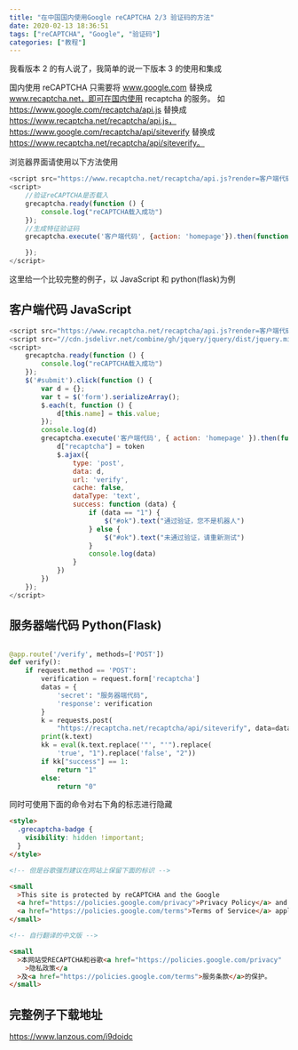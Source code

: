 ```yaml
---
title: "在中国国内使用Google reCAPTCHA 2/3 验证码的方法"
date: 2020-02-13 18:36:51
tags: ["reCAPTCHA", "Google", "验证码"]
categories: ["教程"]
---
```


我看版本 2 的有人说了，我简单的说一下版本 3 的使用和集成

国内使用 reCAPTCHA 只需要将 www.google.com 替换成 www.recaptcha.net，即可在国内使用 recaptcha 的服务。
如 https://www.google.com/recaptcha/api.js 替换成 https://www.recaptcha.net/recaptcha/api.js，https://www.google.com/recaptcha/api/siteverify 替换成 https://www.recaptcha.net/recaptcha/api/siteverify。

浏览器界面请使用以下方法使用

```js
<script src="https://www.recaptcha.net/recaptcha/api.js?render=客户端代码"></script>
<script>
    //验证reCAPTCHA是否载入
    grecaptcha.ready(function () {
        console.log("reCAPTCHA载入成功")
    });
    //生成特征验证码
    grecaptcha.execute('客户端代码', {action: 'homepage'}).then(function(token) {

    });
</script>
```

这里给一个比较完整的例子，以 JavaScript 和 python(flask)为例

## 客户端代码 JavaScript

```js
<script src="https://www.recaptcha.net/recaptcha/api.js?render=客户端代码"></script>
<script src="//cdn.jsdelivr.net/combine/gh/jquery/jquery/dist/jquery.min.js"></script>
<script>
    grecaptcha.ready(function () {
        console.log("reCAPTCHA载入成功")
    });
    $('#submit').click(function () {
        var d = {};
        var t = $('form').serializeArray();
        $.each(t, function () {
            d[this.name] = this.value;
        });
        console.log(d)
        grecaptcha.execute('客户端代码', { action: 'homepage' }).then(function (token) {
            d["recaptcha"] = token
            $.ajax({
                type: 'post',
                data: d,
                url: 'verify',
                cache: false,
                dataType: 'text',
                success: function (data) {
                    if (data == "1") {
                        $("#ok").text("通过验证，您不是机器人")
                    } else {
                        $("#ok").text("未通过验证，请重新测试")
                    }
                    console.log(data)
                }
            })
        })
    });
</script>
```

## 服务器端代码 Python(Flask)

```python

@app.route('/verify', methods=['POST'])
def verify():
    if request.method == 'POST':
        verification = request.form['recaptcha']
        datas = {
            'secret': "服务器端代码",
            'response': verification
        }
        k = requests.post(
            "https://recaptcha.net/recaptcha/api/siteverify", data=datas)
        print(k.text)
        kk = eval(k.text.replace('"', "'").replace(
            'true', "1").replace('false', "2"))
        if kk["success"] == 1:
            return "1"
        else:
            return "0"
```

同时可使用下面的命令对右下角的标志进行隐藏

```html
<style>
  .grecaptcha-badge {
    visibility: hidden !important;
  }
</style>

<!-- 但是谷歌强烈建议在网站上保留下面的标识 -->

<small
  >This site is protected by reCAPTCHA and the Google
  <a href="https://policies.google.com/privacy">Privacy Policy</a> and
  <a href="https://policies.google.com/terms">Terms of Service</a> apply.
</small>

<!-- 自行翻译的中文版 -->

<small
  >本网站受RECAPTCHA和谷歌<a href="https://policies.google.com/privacy"
    >隐私政策</a
  >及<a href="https://policies.google.com/terms">服务条款</a>的保护。
</small>
```

## 完整例子下载地址

https://www.lanzous.com/i9doidc

